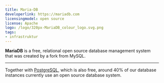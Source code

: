 ```yaml
---
title: Maria-DB
developerlink: https://mariadb.com
licensingmodel: open source
license: Apache
logo: /logo/320px-MariaDB_colour_logo.svg.png
tags:
- infrastruktur
---
```

__MariaDB__ is a free, relational open source database management system that was created by a fork from MySQL.

---

Together with [PostgreSQL](postgresql), which is also free, around 40% of our database instances currently use an open source database system.
